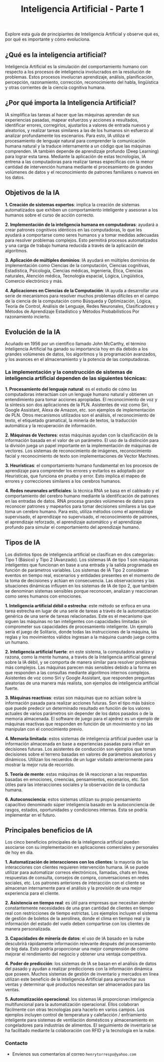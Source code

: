 ﻿---
title: Inteligencia Artificial - Parte 1
description: Explore esta guía de principiantes de Inteligencia Artificial y observe qué es, por qué es importante y cómo evoluciona.
categories: Blog
comments: true
---

Explore esta guía de principiantes de Inteligencia Artificial y observe qué es, por qué es importante y cómo evoluciona.

## ¿Qué es la inteligencia artificial?

Inteligencia Artificial es la simulación del comportamiento humano con respecto a los procesos de inteligencia involucrados en la resolución de problemas. Estos procesos involucran aprendizaje, análisis, planificación, percepción, razonamiento, corrección, reconocimiento del habla, lingüística y otras corrientes de la ciencia cognitiva humana.

## ¿Por qué importa la Inteligencia Artificial?

IA simplifica las tareas al hacer que las máquinas aprendan de sus experiencias pasadas, mapear esfuerzos y acciones a resultados, identificar errores, corregirlos, ajustarlos a valores de entrada nuevos y aleatorios, y realizar tareas similares a las de los humanos sin esfuerzo al analizar profundamente los escenarios. Para esto, IA utiliza el procesamiento de lenguaje natural para comprender la comunicación humana natural y la traduce internamente a un código que las máquinas comprenden. IA también depende de aprendizaje profundo (Deep Learning) para lograr esta tarea. Mediante la aplicación de estas tecnologías, IA entrena a las computadoras para realizar tareas específicas con la menor cantidad de intervención humana mediante el procesamiento de grandes volúmenes de datos y el reconocimiento de patrones familiares o nuevos en los datos.

## Objetivos de la IA

**1. Creación de sistemas expertos**: implica la creación de sistemas automatizados que exhiben un comportamiento inteligente y asesoran a los humanos sobre el curso de acción correcto.
	
**2. Implementación de la inteligencia humana en computadoras**: ayudará a crear patrones cognitivos idénticos en las computadoras, lo que les ayudará a comportarse como seres humanos y a tomar medidas adecuadas para resolver problemas complejos. Esto permitirá procesos automatizados y una carga de trabajo humana reducida a través de la aplicación de algoritmos.
	
**3. Aplicación de múltiples dominios**: IA ayudará en múltiples dominios de implementación como Ciencias de la computación, Ciencias cognitivas, Estadística, Psicología, Ciencias médicas, Ingeniería, Ética, Ciencias naturales, Atención médica, Tecnología espacial, Lógica, Lingüística, Comercio electrónico y más.
	
**4. Aplicaciones en Ciencias de la Computación**: IA ayuda a desarrollar una serie de mecanismos para resolver muchos problemas difíciles en el campo de la ciencia de la computación como Búsqueda y Optimización, Lógica, Teoría de Control, Análisis de Lenguaje, Redes Neuronales, Clasificadores y Métodos de Aprendizaje Estadístico y Métodos Probabilísticos Por razonamiento incierto.
	
## Evolución de la IA

Acuñado en 1956 por un científico llamado John McCarthy, el término Inteligencia Artificial ha ganado su importancia hoy en día debido a los grandes volúmenes de datos, los algoritmos y la programación avanzados, y los avances en el almacenamiento y la potencia de las computadoras.

### La implementación y la construcción de sistemas de inteligencia artificial dependen de las siguientes técnicas:


**1. Procesamiento del lenguaje natural**: es el estudio de cómo las computadoras interactúan con un lenguaje humano natural y obtienen un entendimiento para tomar acciones apropiadas. El reconocimiento de voz y la síntesis son dos aplicaciones de la PLN. Asistentes de voz como Siri, Google Assistant, Alexa de Amazon, etc. son ejemplos de implementación de PLN. Otros mecanismos utilizados son el análisis, el reconocimiento de texto, el etiquetado gramatical, la minería de textos, la traducción automática y la recuperación de información.
	
**2. Máquinas de Vectores**: estas máquinas ayudan con la clasificación de la información basada en el valor de un parámetro. El uso de la distinción para la división juega un papel importante en la implementación de máquinas de vectores. Los sistemas de reconocimiento de imágenes, reconocimiento facial y reconocimiento de texto son implementaciones de Vector Machines.
	
**3. Heurísticas**: el comportamiento humano fundamental en los procesos de aprendizaje para comprender los errores y evitarlos es adoptado por Heuristicas, que funciona en prueba y error. Esto implica el mapeo de errores y correcciones similares a los cerebros humanos.
	
**4. Redes neuronales artificiales**: la técnica RNA se basa en el cableado y el comportamiento del cerebro humano mediante la identificación de patrones en las entradas de datos. RNA procesa grandes volúmenes de datos para reconocer patrones y mapearlos para tomar decisiones similares a las que toma un cerebro humano. Para esto, utiliza métodos como el aprendizaje supervisado, el aprendizaje no supervisado, el reconocimiento de patrones, el aprendizaje reforzado, el aprendizaje automático y el aprendizaje profundo para simular el comportamiento del aprendizaje humano.

## Tipos de IA

Los distintos tipos de inteligencia artificial se clasifican en dos categorías: Tipo 1 (Básico) y Tipo 2 (Avanzado). Los sistemas IA de tipo 1 son máquinas inteligentes que funcionan en base a una entrada y la salida programada en función de parámetros variables. Los sistemas de IA Tipo 2 consideran eventos en tiempo real, escenarios y entidades presentes en el momento de la toma de decisiones y actúan en consecuencia. Las observaciones y las situaciones dinámicas influyen en los sistemas de IA de tipo 2, que también se denominan sistemas sensibles porque reconocen, analizan y reaccionan como seres humanos con emociones.

**1. Inteligencia artificial débil o estrecha**: este método se enfoca en una tarea estrecha en lugar de una serie de tareas a través de la automatización genérica de una serie de tareas relacionadas. Este es el mecanismo que siguen las máquinas no tan inteligentes con capacidades limitadas sin comprometer sus capacidades de procesamiento inteligente. Un ejemplo sería el juego de Solitario, donde todas las instrucciones de la máquina, las reglas y los movimientos válidos ingresan a la máquina cuando juega contra un humano.


**2. Inteligencia artificial fuerte**: en este sistema, la computadora analiza y razona, como la mente humana, a través de la Inteligencia artificial general sobre la IA débil, y se comporta de manera similar para resolver problemas más complejos. Las máquinas parecen más sensibles debido a la forma en que responden a las consultas mediante algoritmos internos complejos. Asistentes de voz como Siri y Google Assistant, que responden preguntas aleatorias de una manera más realista, son ejemplos de inteligencia artificial fuerte.


**3. Máquinas reactivas**: estas son máquinas que no actúan sobre la información pasada para realizar acciones futuras. Son el tipo más básico que puede predecir un determinado resultado en función de los valores actuales de varios parámetros sin depender de los datos pasados ​​o de la memoria almacenada. El software de juego para el ajedrez es un ejemplo de máquinas reactivas que responden en función de un movimiento y no las manipulan con el conocimiento previo.


**4. Memoria limitada**: estos sistemas de inteligencia artificial pueden usar la información almacenada en base a experiencias pasadas para influir en decisiones futuras. Los asistentes de conducción son ejemplos que toman decisiones sobre el terreno basadas en valores de parámetros aleatorios y dinámicos. Utilizan los recuerdos de un lugar visitado anteriormente para mostrar la mejor ruta de recorrido.


**5. Teoría de mente**: estas máquinas de IA reaccionan a las respuestas basadas en emociones, creencias, pensamientos, escenarios, etc. Son útiles para las interacciones sociales y la observación de la conducta humana.


**6. Autoconsciencia**: estos sistemas utilizan su propio pensamiento capacitivo denominado súper inteligencia basado en la autoconciencia de rasgos, estados, oportunidades y condiciones internas. Esta se podría implementar en el futuro.

## Principales beneficios de IA

Los cinco beneficios principales de la inteligencia artificial pueden asociarse con su implementación en aplicaciones comerciales y personales de hoy en día.


**1. Automatización de interacciones con los clientes**: la mayoría de las interacciones con clientes requieren intervención humana. IA se puede utilizar para automatizar correos electrónicos, llamadas, chats en línea, respuestas de consulta, consejos de compra, conversaciones en redes sociales, etc. Los patrones anteriores de interacción con el cliente se almacenan internamente para el análisis y la provisión de una mejor experiencia para el cliente.


**2. Asistencia en tiempo real**: es útil para empresas que necesitan atender constantemente necesidades de una gran cantidad de clientes en tiempo real con restricciones de tiempo estrictas. Los ejemplos incluyen el sistema de gestión de boletos de la aerolínea, donde el clima en tiempo real y la información del estado del vuelo deben compartirse con los clientes de manera personalizada.


**3. Capacidades de minería de datos**: el uso de IA basado en la nube descubrirá rápidamente información relevante después del procesamiento de big data. Esto podría proporcionar una mejor comprensión de cómo mejorar el rendimiento del negocio y obtener una ventaja competitiva.


**4. Poder de predicción**: los sistemas de IA se basan en el análisis de datos del pasado y ayudan a realizar predicciones con la información dinámica que poseen. Muchos sistemas de gestión de inventario y mercados en línea utilizan este beneficio de la Inteligencia Artificial para aprovechar sus ventas y determinar qué productos necesitan ser almacenados para las ventas.


**5. Automatización operacional**: los sistemas IA proporcionan inteligencia multifuncional para la automatización operacional. Ellos colaboran fácilmente con otras tecnologías para hacerlo en varios campos. Los ejemplos incluyen control de temperatura y calefacción / enfriamiento inteligente para sistemas de ventilación domésticos y almacenamiento en congeladores para industrias de alimentos. El seguimiento de inventario se ha facilitado mediante la colaboración con RFID y la tecnología en la nube.


### Contacto

- Envienos sus comentarios al correo `henrytorrespo@yahoo.com`
